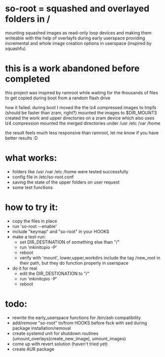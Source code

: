 # so-root = squashed and overlayed folders in /

mounting squashed images as read-only loop devices and making them writeable with the help of overlayfs during early userspace providing incremental and whole image creation options in userspace (inspired by squashfu)

# this is a work abandoned before completed

this project was inspired by ramroot while waiting for the thousands of files to get copied during boot from a random flash drive

how it failed:
during boot I moved the the lz4 compressed images to tmpfs (should be faster than zram, right?)
mounted the images to $DIR_MOUNTS
created the work and upper directories on a zram device which also uses lz4 compression
mounted the merged directories under /usr /etc /var /home

the result feels much less responsive than ramroot, let me know if you have better results :D

# what works:
- folders like /usr /var /etc /home were tested successfully
- config file in /etc/so-root.conf
- saving the state of the upper folders on user request
- some test functions

# how to try it:
- copy the files in place
- run 'so-root --enable'
- include "keymap" and "so-root" in your HOOKS
- make a test-run:
  - set DIR_DESTINATION of something else than "/"
  - run 'mkinitcpio -P'
  - reboot
  - verify with 'mount', lower,upper,workdirs include the tag /new_root in their path, but they do function properly in userspace
- do it for real
  - edit the DIR_DESTIONATION to "/"
  - run 'mkinitcpio -P'
  - reboot

# todo:
- rewrite the early_userspace functions for /bin/ash compatibility
- add/remove "so-root" to/from HOOKS before fsck with sed during package installation/removal
- create systemd unit for shutdown routines (umount_overlays(create_new_image), umount_images)
- come up with revert solution (haven't tried yet)
- create AUR package
